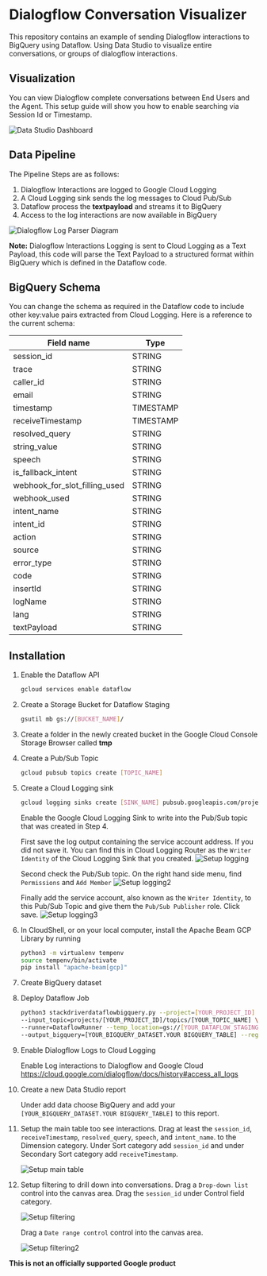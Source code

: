 # Dialogflow Conversation Visualizer
This repository contains an example of sending Dialogflow interactions to BigQuery using Dataflow. Using Data Studio to visualize entire conversations, or groups of dialogflow interactions.

## Visualization
You can view Dialogflow complete conversations between End Users and the Agent. This setup guide will show you how to enable searching via Session Id or Timestamp.

![Data Studio Dashboard](images/datastudio.png)

## Data Pipeline
The Pipeline Steps are as follows:

1. Dialogflow Interactions are logged to Google Cloud Logging
2. A Cloud Logging sink sends the log messages to Cloud Pub/Sub
3. Dataflow process the __textpayload__ and streams it to BigQuery
4. Access to the log interactions are now available in BigQuery

![Dialogflow Log Parser Diagram](images/diagram.png)

__Note:__ Dialogflow Interactions Logging is sent to Cloud Logging as a Text Payload, this code will parse the Text Payload to a structured format within BigQuery which is defined in the Dataflow code.

## BigQuery Schema
You can change the schema as required in the Dataflow code to include other key:value pairs extracted from Cloud Logging. Here is a reference to the current schema:

| Field name      | Type | 
| ----------- | ----------- | 
| session_id      | STRING       |
| trace   | STRING        |
| caller_id   | STRING        |
| email   | STRING        |
| timestamp   | TIMESTAMP        |
| receiveTimestamp   | TIMESTAMP        |
| resolved_query   | STRING        |
| string_value   | STRING        |
| speech   | STRING        |
| is_fallback_intent   | STRING        |
| webhook_for_slot_filling_used   | STRING        |
| webhook_used   | STRING        |
| intent_name   | STRING        |
| intent_id   | STRING        |
| action   | STRING        |
| source   | STRING        |
| error_type   | STRING        |
| code   | STRING        |
| insertId   | STRING        |
| logName   | STRING        |
| lang   | STRING        |
| textPayload   | STRING        |

## Installation

1. Enable the Dataflow API
    ```sh
    gcloud services enable dataflow
    ```

2. Create a Storage Bucket for Dataflow Staging

    ```sh
    gsutil mb gs://[BUCKET_NAME]/
    ```

3. Create a folder in the newly created bucket in the Google Cloud Console Storage Browser called __tmp__

4. Create a Pub/Sub Topic
    ```sh
    gcloud pubsub topics create [TOPIC_NAME]
    ``` 
5. Create a Cloud Logging sink
    ```sh
    gcloud logging sinks create [SINK_NAME] pubsub.googleapis.com/projects/[PROJECT_ID]/topics/[TOPIC_NAME] --log-filter="resource.type=global"
    ```
    
    Enable the Google Cloud Logging Sink to write into the Pub/Sub topic that was created in Step 4.
    
    First save the log output containing the service account address. If you did not save it. You can find this in Cloud Logging Router as the `Writer Identity` of the Cloud Logging Sink that you created.
    ![Setup logging](images/publisher.png)
    
    Second check the Pub/Sub topic. On the right hand side menu, find `Permissions` and `Add Member`
    ![Setup logging2](images/publisher2.png)
    
    Finally add the service account, also known as the `Writer Identity`, to this Pub/Sub Topic and give them the `Pub/Sub Publisher` role. Click save.
    ![Setup logging3](images/publisher3.png)
    
6. In CloudShell, or on your local computer, install the Apache Beam GCP Library by running
    ```sh
    python3 -m virtualenv tempenv
    source tempenv/bin/activate
    pip install "apache-beam[gcp]"
    ```

7. Create BigQuery dataset

8. Deploy Dataflow Job
    ```sh
    python3 stackdriverdataflowbigquery.py --project=[YOUR_PROJECT_ID] \ 
    --input_topic=projects/[YOUR_PROJECT_ID]/topics/[YOUR_TOPIC_NAME] \ 
    --runner=DataflowRunner --temp_location=gs://[YOUR_DATAFLOW_STAGING_BUCKET]/tmp \
    --output_bigquery=[YOUR_BIGQUERY_DATASET.YOUR BIGQUERY_TABLE] --region=us-central1
    ```

9. Enable Dialogflow Logs to Cloud Logging

    Enable Log interactions to Dialogflow and Google Cloud
    https://cloud.google.com/dialogflow/docs/history#access_all_logs

10. Create a new Data Studio report
    
    Under add data choose BigQuery and add your `[YOUR_BIGQUERY_DATASET.YOUR BIGQUERY_TABLE]` to this report.
    
11. Setup the main table too see interactions. 
    Drag at least the `session_id`, `receiveTimestamp`, `resolved_query`, `speech`, and `intent_name`. to the Dimension category. Under Sort category add `session_id` and under Secondary Sort category add `receiveTimestamp`.
    
    ![Setup main table](images/datastudio.png)
    
12. Setup filtering to drill down into conversations.
    Drag a `Drop-down list` control into the canvas area. Drag the `session_id` under Control field category.
    
    ![Setup filtering](images/datastudio2.png)
    
    Drag a `Date range control` control into the canvas area.
    
    ![Setup filtering2](images/datastudio3.png)

**This is not an officially supported Google product**
